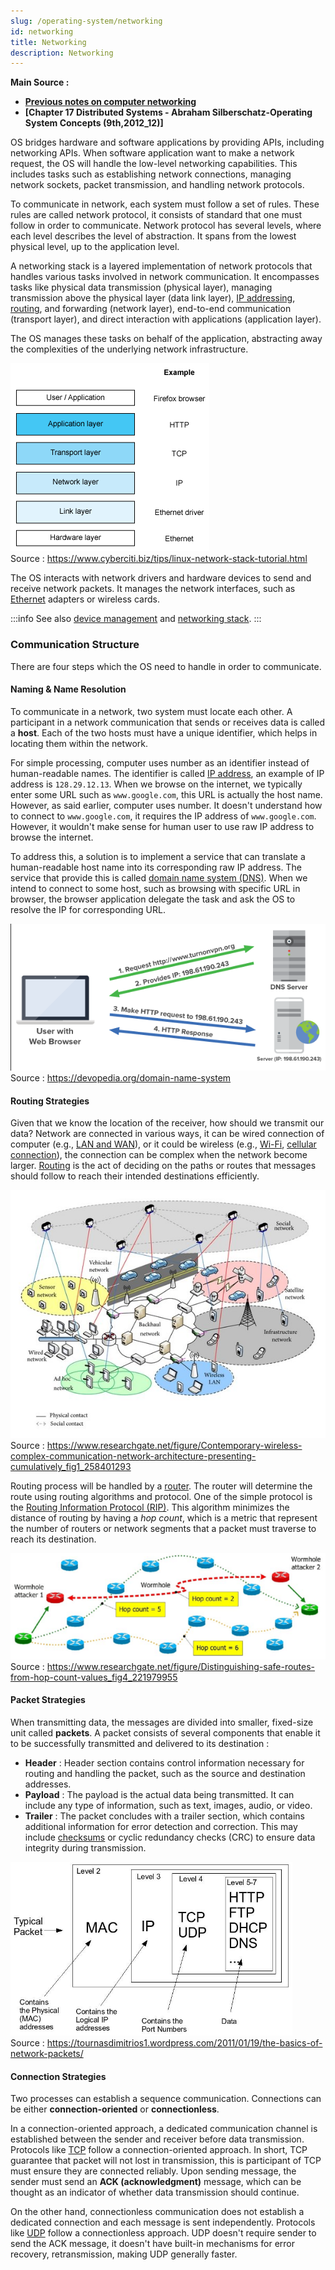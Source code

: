 ```yaml
---
slug: /operating-system/networking
id: networking
title: Networking
description: Networking
---
```


**Main Source :**

- **[Previous notes on computer networking](/computer-networking)**
- **[Chapter 17 Distributed Systems - Abraham Silberschatz-Operating System Concepts (9th,2012_12)]**

OS bridges hardware and software applications by providing APIs, including networking APIs. When software application want to make a network request, the OS will handle the low-level networking capabilities. This includes tasks such as establishing network connections, managing network sockets, packet transmission, and handling network protocols.

To communicate in network, each system must follow a set of rules. These rules are called network protocol, it consists of standard that one must follow in order to communicate. Network protocol has several levels, where each level describes the level of abstraction. It spans from the lowest physical level, up to the application level.

A networking stack is a layered implementation of network protocols that handles various tasks involved in network communication. It encompasses tasks like physical data transmission (physical layer), managing transmission above the physical layer (data link layer), [IP addressing](/computer-networking/ip-address), [routing](/computer-networking/routing), and forwarding (network layer), end-to-end communication (transport layer), and direct interaction with applications (application layer).

The OS manages these tasks on behalf of the application, abstracting away the complexities of the underlying network infrastructure.

![Network stack](./network-stack.png)  
Source : https://www.cyberciti.biz/tips/linux-network-stack-tutorial.html

The OS interacts with network drivers and hardware devices to send and receive network packets. It manages the network interfaces, such as [Ethernet](/computer-networking/ethernet) adapters or wireless cards.

:::info
See also [device management](/operating-system/device-management) and [networking stack](/computer-networking/osi-model).
:::

### Communication Structure

There are four steps which the OS need to handle in order to communicate.

#### Naming & Name Resolution

To communicate in a network, two system must locate each other. A participant in a network communication that sends or receives data is called a **host**. Each of the two hosts must have a unique identifier, which helps in locating them within the network.

For simple processing, computer uses number as an identifier instead of human-readable names. The identifier is called [IP address](/computer-networking/ip-address), an example of IP address is `128.29.12.13`. When we browse on the internet, we typically enter some URL such as `www.google.com`, this URL is actually the host name. However, as said earlier, computer uses number. It doesn't understand how to connect to `www.google.com`, it requires the IP address of `www.google.com`. However, it wouldn't make sense for human user to use raw IP address to browse the internet.

To address this, a solution is to implement a service that can translate a human-readable host name into its corresponding raw IP address. The service that provide this is called [domain name system (DNS)](/computer-networking/dns). When we intend to connect to some host, such as browsing with specific URL in browser, the browser application delegate the task and ask the OS to resolve the IP for corresponding URL.

![DNS resolving URL](./dns.png)  
Source : https://devopedia.org/domain-name-system

#### Routing Strategies

Given that we know the location of the receiver, how should we transmit our data? Network are connected in various ways, it can be wired connection of computer (e.g., [LAN and WAN](/computer-networking/lan-wan)), or it could be wireless (e.g., [Wi-Fi](/computer-networking/wi-fi), [cellular connection](/computer-networking/cellular-networking)), the connection can be complex when the network become larger. [Routing](/computer-networking/routing) is the act of deciding on the paths or routes that messages should follow to reach their intended destinations efficiently.

![Complex network connection](./complex-network-connection.png)  
Source : https://www.researchgate.net/figure/Contemporary-wireless-complex-communication-network-architecture-presenting-cumulatively_fig1_258401293

Routing process will be handled by a [router](/computer-networking/router). The router will determine the route using routing algorithms and protocol. One of the simple protocol is the [Routing Information Protocol (RIP)](/computer-networking/routing#routing-information-protocol-rip). This algorithm minimizes the distance of routing by having a _hop count_, which is a metric that represent the number of routers or network segments that a packet must traverse to reach its destination.

![Routing and hop count](./routing.png)  
Source : https://www.researchgate.net/figure/Distinguishing-safe-routes-from-hop-count-values_fig4_221979955

#### Packet Strategies

When transmitting data, the messages are divided into smaller, fixed-size unit called **packets**. A packet consists of several components that enable it to be successfully transmitted and delivered to its destination :

- **Header** : Header section contains control information necessary for routing and handling the packet, such as the source and destination addresses.
- **Payload** : The payload is the actual data being transmitted. It can include any type of information, such as text, images, audio, or video.
- **Trailer** : The packet concludes with a trailer section, which contains additional information for error detection and correction. This may include [checksums](/computer-security/hash-function#checksums) or cyclic redundancy checks (CRC) to ensure data integrity during transmission.

![Packet](./packet.png)  
Source : https://tournasdimitrios1.wordpress.com/2011/01/19/the-basics-of-network-packets/

#### Connection Strategies

Two processes can establish a sequence communication. Connections can be either **connection-oriented** or **connectionless**.

In a connection-oriented approach, a dedicated communication channel is established between the sender and receiver before data transmission. Protocols like [TCP](/computer-networking/tcp-protocol) follow a connection-oriented approach. In short, TCP guarantee that packet will not lost in transmission, this is participant of TCP must ensure they are connected reliably. Upon sending message, the sender must send an **ACK (acknowledgment)** message, which can be thought as an indicator of whether data transmission should continue.

On the other hand, connectionless communication does not establish a dedicated connection and each message is sent independently. Protocols like [UDP](/computer-networking/udp) follow a connectionless approach. UDP doesn't require sender to send the ACK message, it doesn't have built-in mechanisms for error recovery, retransmission, making UDP generally faster.
